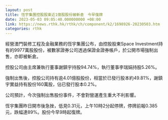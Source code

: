 ```yaml
---
layout: post
title: 恆宇集團控股股東近1億股股份被斬倉　今早復牌
date: 2023-05-03 09:05:40.000000000 +08:00
link: https://news.rthk.hk/rthk/ch/component/k2/1698926-20230503.htm
categories: rthk
---
```


經營澳門裝修工程及金融業務的恆宇集團公布，由控股股東Space Investment持有的9977萬股股份，被數家證券公司透過保證金證券帳戶，於公開市場強制出售，亦即被斬倉。

控股公司由主席兼執行董事謝鎮宇持股94.74%，執行董事李瑞娟持股5.26%。

強制出售後，控股公司持有逾4.01億股股份，相當於已發行股本約49.81%，謝鎮宇實益持有股份160萬股，佔已發行股本0.2%。

公司預計，今次強制出售股份事件，不會對營運產生重大不利影響。

恆宇集團昨日開市後急挫，低見0.31元，上午10時2分起停牌，停牌前報0.385元，跌幅達89%。股份今早9時起復牌。
